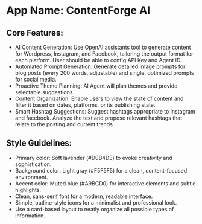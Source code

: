 # **App Name**: ContentForge AI

## Core Features:

- AI Content Generation: Use OpenAI assistants tool to generate content for Wordpress, Instagram, and Facebook, tailoring the output format for each platform. User should be able to config API Key and Agent ID.
- Automated Prompt Generation: Generate detailed image prompts for blog posts (every 200 words, adjustable) and single, optimized prompts for social media.
- Proactive Theme Planning: AI Agent will plan themes and provide selectable suggestions.
- Content Organization: Enable users to view the state of content and filter it based on dates, platforms, or its publishing state.
- Smart Hashtag Suggestions: Suggest hashtags appropriate to instagram and facebook. Analyze the text and propose relevant hashtags that relate to the posting and current trends.

## Style Guidelines:

- Primary color: Soft lavender (#D0B4DE) to evoke creativity and sophistication.
- Background color: Light gray (#F5F5F5) for a clean, content-focused environment.
- Accent color: Muted blue (#A9BCD0) for interactive elements and subtle highlights.
- Clean, sans-serif font for a modern, readable interface.
- Simple, outline-style icons for a minimalist and professional look.
- Use a card-based layout to neatly organize all possible types of information.